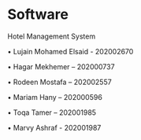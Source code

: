 # Software
Hotel Management System 

• Lujain Mohamed Elsaid - 202002670

•	Hagar Mekhemer – 202000737

•	Rodeen Mostafa – 202002557

•	Mariam Hany – 202000596

•	Toqa Tamer – 202001985

•	Marvy Ashraf - 202001987


